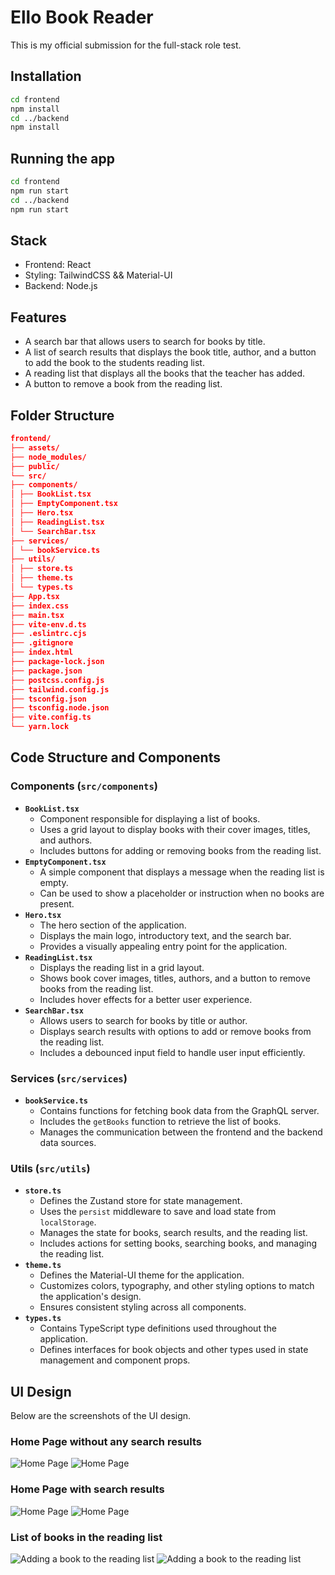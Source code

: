 # Ello Book Reader

This is my official submission for the full-stack role test.

## Installation

```bash
cd frontend
npm install
cd ../backend
npm install
```

## Running the app

```bash
cd frontend
npm run start
cd ../backend
npm run start
```

## Stack

- Frontend: React
- Styling: TailwindCSS && Material-UI
- Backend: Node.js

## Features

- A search bar that allows users to search for books by title.
- A list of search results that displays the book title, author, and a button to add the book to the students reading list.
- A reading list that displays all the books that the teacher has added.
- A button to remove a book from the reading list.

## Folder Structure

```json
frontend/
├── assets/
├── node_modules/
├── public/
└── src/
├── components/
│ ├── BookList.tsx
│ ├── EmptyComponent.tsx
│ ├── Hero.tsx
│ ├── ReadingList.tsx
│ └── SearchBar.tsx
├── services/
│ └── bookService.ts
├── utils/
│ ├── store.ts
│ ├── theme.ts
│ └── types.ts
├── App.tsx
├── index.css
├── main.tsx
├── vite-env.d.ts
├── .eslintrc.cjs
├── .gitignore
├── index.html
├── package-lock.json
├── package.json
├── postcss.config.js
├── tailwind.config.js
├── tsconfig.json
├── tsconfig.node.json
├── vite.config.ts
└── yarn.lock
```

## Code Structure and Components

### Components (`src/components`)

- **`BookList.tsx`**
  - Component responsible for displaying a list of books.
  - Uses a grid layout to display books with their cover images, titles, and authors.
  - Includes buttons for adding or removing books from the reading list.
- **`EmptyComponent.tsx`**
  - A simple component that displays a message when the reading list is empty.
  - Can be used to show a placeholder or instruction when no books are present.
- **`Hero.tsx`**
  - The hero section of the application.
  - Displays the main logo, introductory text, and the search bar.
  - Provides a visually appealing entry point for the application.
- **`ReadingList.tsx`**
  - Displays the reading list in a grid layout.
  - Shows book cover images, titles, authors, and a button to remove books from the reading list.
  - Includes hover effects for a better user experience.
- **`SearchBar.tsx`**
  - Allows users to search for books by title or author.
  - Displays search results with options to add or remove books from the reading list.
  - Includes a debounced input field to handle user input efficiently.

### Services (`src/services`)

- **`bookService.ts`**
  - Contains functions for fetching book data from the GraphQL server.
  - Includes the `getBooks` function to retrieve the list of books.
  - Manages the communication between the frontend and the backend data sources.

### Utils (`src/utils`)

- **`store.ts`**
  - Defines the Zustand store for state management.
  - Uses the `persist` middleware to save and load state from `localStorage`.
  - Manages the state for books, search results, and the reading list.
  - Includes actions for setting books, searching books, and managing the reading list.
- **`theme.ts`**
  - Defines the Material-UI theme for the application.
  - Customizes colors, typography, and other styling options to match the application's design.
  - Ensures consistent styling across all components.
- **`types.ts`**
  - Contains TypeScript type definitions used throughout the application.
  - Defines interfaces for book objects and other types used in state management and component props.

## UI Design

Below are the screenshots of the UI design.

### Home Page without any search results

![Home Page](./images/img1.png)
![Home Page](./images/mobile1.png)

### Home Page with search results

![Home Page](./images/img2.png)
![Home Page](./images/mobile2.png)

### List of books in the reading list

![Adding a book to the reading list](./images/img3.png)
![Adding a book to the reading list](./images/mobile3.png)
